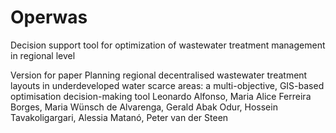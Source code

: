 # Operwas
Decision support tool for optimization of wastewater treatment management in regional level

Version for paper Planning regional decentralised wastewater treatment layouts in underdeveloped water scarce areas: a multi-objective, GIS-based optimisation decision-making tool
Leonardo Alfonso, Maria Alice Ferreira Borges, Maria Wünsch de Alvarenga, Gerald Abak Odur, Hossein Tavakoligargari, Alessia Matanó, Peter van der Steen

